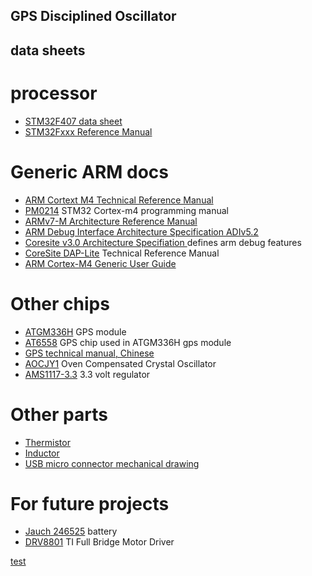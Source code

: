  <!-- -*- mode:gfm -*- -->

## GPS Disciplined Oscillator

## data sheets

# processor

* [STM32F407 data sheet](stm32f405rg.pdf)
* [STM32Fxxx Reference Manual](stm32f4-rm.pdf)

# Generic ARM docs
* [ARM Cortext M4 Technical Reference Manual
  ](arm_cortexm4_processor_trm_100166_0001_00_en.pdf)
* [PM0214](cortexm4-pm.pdf) STM32 Cortex-m4 programming manual
* [ARMv7-M Architecture Reference Manual](DDI0403E_d_armv7m_arm.pdf)
* [ARM Debug Interface Architecture Specification ADIv5.2](IHI0031C_debug_interface_as.pdf)
* [Coresite v3.0 Architecture Specifiation
  ](coresight_v3_0_architecture_specification_IHI0029E.pdf)
  defines arm debug features 
* [CoreSite DAP-Lite](DDI0316D_dap_lite_trm.pdf) Technical Reference Manual
* [ARM Cortex-M4 Generic User Guide](DUI0553A_cortex_m4_dgug.pdf)

# Other chips
* [ATGM336H](ATGM336H-5N31_C90770.pdf) GPS module
* [AT6558](gps-chip.pdf) GPS chip used in ATGM336H gps module
* [GPS technical manual, Chinese](Multimode_satellite_navigation_receiver_cn.pdf)
* [AOCJY1](AOCJY1.pdf) Oven Compensated Crystal Oscillator
* [AMS1117-3.3](1811201117_Advanced-Monolithic-Systems-AMS-AMS1117-3-3_C6186.pdf) 
  3.3 volt regulator

# Other parts
* [Thermistor](Murata-Electronics-NCP18WB473J03RB_C86142.pdf)
* [Inductor](Sunlord-SDCL1608C47NJTDF_C29683.pdf)
* [USB micro connector mechanical drawing](usb-micro-C404969.pdf)

# For future projects
* [Jauch 246525](6000mah_-_lp906090jh_1s1p_2_wire_70mm.pdf) battery
* [DRV8801](drv8801.pdf) TI Full Bridge Motor Driver


[test](example.md)
